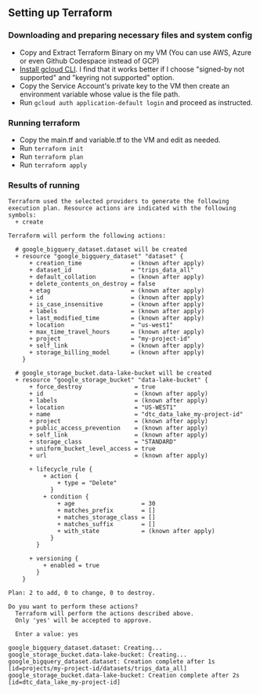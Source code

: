 ## Setting up Terraform
### Downloading and preparing necessary files and system config
- Copy and Extract Terraform Binary on my VM (You can use AWS, Azure or even Github Codespace instead of GCP)
- [Install gcloud CLI](https://cloud.google.com/sdk/docs/install). I find that it works better if I choose "signed-by not supported" and "keyring not supported" option.
- Copy the Service Account's private key to the VM then create an environment variable whose value is the file path.
- Run `gcloud auth application-default login` and proceed as instructed.

### Running terraform
- Copy the main.tf and variable.tf to the VM and edit as needed.
- Run `terraform init`
- Run `terraform plan`
- Run `terraform apply`

### Results of running
```
Terraform used the selected providers to generate the following execution plan. Resource actions are indicated with the following symbols:
  + create

Terraform will perform the following actions:

  # google_bigquery_dataset.dataset will be created
  + resource "google_bigquery_dataset" "dataset" {
      + creation_time              = (known after apply)
      + dataset_id                 = "trips_data_all"
      + default_collation          = (known after apply)
      + delete_contents_on_destroy = false
      + etag                       = (known after apply)
      + id                         = (known after apply)
      + is_case_insensitive        = (known after apply)
      + labels                     = (known after apply)
      + last_modified_time         = (known after apply)
      + location                   = "us-west1"
      + max_time_travel_hours      = (known after apply)
      + project                    = "my-project-id"
      + self_link                  = (known after apply)
      + storage_billing_model      = (known after apply)
    }

  # google_storage_bucket.data-lake-bucket will be created
  + resource "google_storage_bucket" "data-lake-bucket" {
      + force_destroy               = true
      + id                          = (known after apply)
      + labels                      = (known after apply)
      + location                    = "US-WEST1"
      + name                        = "dtc_data_lake_my-project-id"
      + project                     = (known after apply)
      + public_access_prevention    = (known after apply)
      + self_link                   = (known after apply)
      + storage_class               = "STANDARD"
      + uniform_bucket_level_access = true
      + url                         = (known after apply)

      + lifecycle_rule {
          + action {
              + type = "Delete"
            }
          + condition {
              + age                   = 30
              + matches_prefix        = []
              + matches_storage_class = []
              + matches_suffix        = []
              + with_state            = (known after apply)
            }
        }

      + versioning {
          + enabled = true
        }
    }

Plan: 2 to add, 0 to change, 0 to destroy.

Do you want to perform these actions?
  Terraform will perform the actions described above.
  Only 'yes' will be accepted to approve.

  Enter a value: yes

google_bigquery_dataset.dataset: Creating...
google_storage_bucket.data-lake-bucket: Creating...
google_bigquery_dataset.dataset: Creation complete after 1s [id=projects/my-project-id/datasets/trips_data_all]
google_storage_bucket.data-lake-bucket: Creation complete after 2s [id=dtc_data_lake_my-project-id]
```

